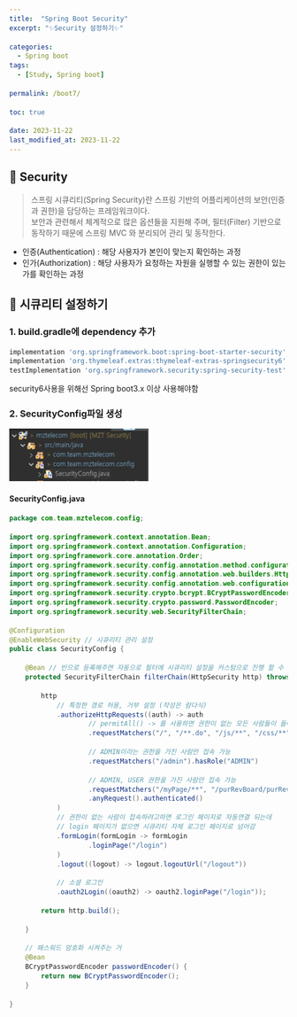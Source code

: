 ```yaml
---
title:  "Spring Boot Security"
excerpt: "✨Security 설정하기✨"

categories:
  - Spring boot
tags:
  - [Study, Spring boot]

permalink: /boot7/

toc: true

date: 2023-11-22
last_modified_at: 2023-11-22
---
```


## 🌿 Security

> 스프링 시큐리티(Spring Security)란 스프링 기반의 어플리케이션의 보안(인증과 권한)을 담당하는 프레임워크이다.<br/>
> 보안과 관련해서 체계적으로 많은 옵션들을 지원해 주며, 필터(Filter) 기반으로 동작하기 때문에 스프링 MVC 와 분리되어 관리 및 동작한다.

- 인증(Authentication) : 해당 사용자가 본인이 맞는지 확인하는 과정
- 인가(Authorization) : 해당 사용자가 요청하는 자원을 실행할 수 있는 권한이 있는가를 확인하는 과정


## 🌿 시큐리티 설정하기

### 1. build.gradle에 dependency 추가

```bash
implementation 'org.springframework.boot:spring-boot-starter-security'
implementation 'org.thymeleaf.extras:thymeleaf-extras-springsecurity6'
testImplementation 'org.springframework.security:spring-security-test'
```

security6사용을 위해선 Spring boot3.x 이상 사용해야함


### 2. SecurityConfig파일 생성

<img src="/assets/images/config.png" alt="securityAuto" width="50%" itemprop="image">

#### SecurityConfig.java

```java
package com.team.mztelecom.config;

import org.springframework.context.annotation.Bean;
import org.springframework.context.annotation.Configuration;
import org.springframework.core.annotation.Order;
import org.springframework.security.config.annotation.method.configuration.EnableGlobalMethodSecurity;
import org.springframework.security.config.annotation.web.builders.HttpSecurity;
import org.springframework.security.config.annotation.web.configuration.EnableWebSecurity;
import org.springframework.security.crypto.bcrypt.BCryptPasswordEncoder;
import org.springframework.security.crypto.password.PasswordEncoder;
import org.springframework.security.web.SecurityFilterChain;

@Configuration
@EnableWebSecurity // 시큐리티 관리 설정
public class SecurityConfig {

	@Bean // 빈으로 등록해주면 자동으로 필터에 시큐리티 설정을 커스텀으로 진행 할 수 있음
	protected SecurityFilterChain filterChain(HttpSecurity http) throws Exception {
		
		http
		 	// 특정한 경로 허용, 거부 설정 (작성은 람다식)
			.authorizeHttpRequests((auth) -> auth 
					// permitAll() -> 를 사용하면 권한이 없는 모든 사람들이 들어갈 수 있음.
					.requestMatchers("/", "/**.do", "/js/**", "/css/**","/images/**", "/login").permitAll()
					
					// ADMIN이라는 권한을 가진 사람만 접속 가능
					.requestMatchers("/admin").hasRole("ADMIN")
					
					// ADMIN, USER 권한을 가진 사람만 접속 가능
					.requestMatchers("/myPage/**", "/purRevBoard/purRevWrite").hasAnyRole("ADMIN","USER")
					.anyRequest().authenticated()
		    )
			// 권한이 없는 사람이 접속하려고하면 로그인 페이지로 자동연결 되는데
			// login 페이지가 없으면 시큐리티 자체 로그인 페이지로 넘어감
			.formLogin(formLogin -> formLogin
					.loginPage("/login") 
			)
			.logout((logout) -> logout.logoutUrl("/logout"))
			
			// 소셜 로그인 
			.oauth2Login((oauth2) -> oauth2.loginPage("/login"));

        return http.build();

	}
	
	// 패스워드 암호화 시켜주는 거
	@Bean
	BCryptPasswordEncoder passwordEncoder() {
		return new BCryptPasswordEncoder();
	}
	
}

```
